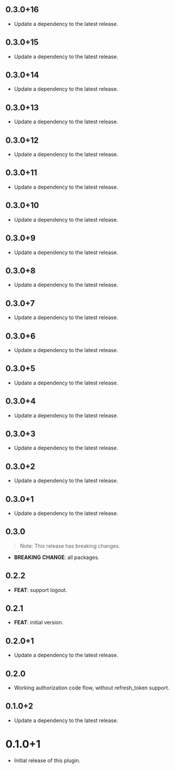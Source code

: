 ## 0.3.0+16

 - Update a dependency to the latest release.

## 0.3.0+15

 - Update a dependency to the latest release.

## 0.3.0+14

 - Update a dependency to the latest release.

## 0.3.0+13

 - Update a dependency to the latest release.

## 0.3.0+12

 - Update a dependency to the latest release.

## 0.3.0+11

 - Update a dependency to the latest release.

## 0.3.0+10

 - Update a dependency to the latest release.

## 0.3.0+9

 - Update a dependency to the latest release.

## 0.3.0+8

 - Update a dependency to the latest release.

## 0.3.0+7

 - Update a dependency to the latest release.

## 0.3.0+6

 - Update a dependency to the latest release.

## 0.3.0+5

 - Update a dependency to the latest release.

## 0.3.0+4

 - Update a dependency to the latest release.

## 0.3.0+3

 - Update a dependency to the latest release.

## 0.3.0+2

 - Update a dependency to the latest release.

## 0.3.0+1

 - Update a dependency to the latest release.

## 0.3.0

> Note: This release has breaking changes.

 - **BREAKING** **CHANGE**: all packages.

## 0.2.2

 - **FEAT**: support logout.

## 0.2.1

 - **FEAT**: initial version.

## 0.2.0+1

 - Update a dependency to the latest release.

## 0.2.0

 - Working authorization code flow, without refresh_token support.

## 0.1.0+2

 - Update a dependency to the latest release.

# 0.1.0+1

- Initial release of this plugin.